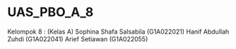 # UAS_PBO_A_8
Kelompok 8 : (Kelas A) 
Sophina Shafa Salsabila (G1A022021) 
Hanif Abdullah Zuhdi (G1A022041) 
Arief Setiawan (G1A022055)
